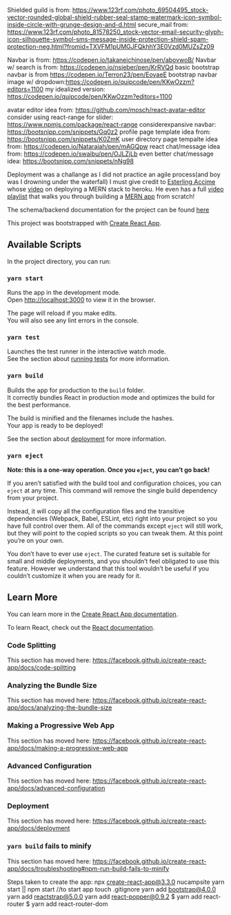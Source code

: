 Shielded guild is from: https://www.123rf.com/photo_69504495_stock-vector-rounded-global-shield-rubber-seal-stamp-watermark-icon-symbol-inside-circle-with-grunge-design-and-d.html
secure_mail from: https://www.123rf.com/photo_81578250_stock-vector-email-security-glyph-icon-silhouette-symbol-sms-message-inside-protection-shield-spam-protection-neg.html?fromid=TXVFM1pUMGJFQkhhY3E0Vzd0MUZsZz09

Navbar is from: https://codepen.io/takaneichinose/pen/abovwoB/
Navbar w/ search is from: https://codepen.io/nsieber/pen/KrRVQd
basic bootstrap navbar is from https://codepen.io/Terron23/pen/EoyaeE
bootstrap navbar image w/ dropdown:https://codepen.io/quipcode/pen/KKwOzzm?editors=1100 
my idealized version: https://codepen.io/quipcode/pen/KKwOzzm?editors=1100


avatar editor idea from: https://github.com/mosch/react-avatar-editor
consider using react-range for slider: https://www.npmjs.com/package/react-range 
considerexpansive navbar: https://bootsnipp.com/snippets/Gq0z2
profile page template idea from: https://bootsnipp.com/snippets/K0ZmK
user directory page tempalte idea from: https://codepen.io/Natarajah/pen/mAGQpw
react chat/message idea from: https://codepen.io/swaibu/pen/OJLZjLb
even better chat/message idea: https://bootsnipp.com/snippets/nNg98

Deployment was a challange as I did not practice an agile process(and boy was I drowning under the waterfall) I must give credit to [Esterling Accime](https://www.linkedin.com/in/esterling-accime-324a4181/) whose [video](https://www.youtube.com/watch?v=5PaUiPyBDJY) on deploying a MERN stack to heroku. He even has a full [video playlist](https://www.youtube.com/watch?v=bc2pOPeQyOs&list=PLurIMwd6GdCj_VlnKVceR66Sxfcb37VU8) that walks you through building a [MERN app](https://github.com/accimeesterlin/mernapp_youtube) from scratch!


The schema/backend documentation for the project can be found [here](https://github.com/quipcode/guild_json_server)

This project was bootstrapped with [Create React App](https://github.com/facebook/create-react-app).

## Available Scripts

In the project directory, you can run:

### `yarn start`

Runs the app in the development mode.<br />
Open [http://localhost:3000](http://localhost:3000) to view it in the browser.

The page will reload if you make edits.<br />
You will also see any lint errors in the console.

### `yarn test`

Launches the test runner in the interactive watch mode.<br />
See the section about [running tests](https://facebook.github.io/create-react-app/docs/running-tests) for more information.

### `yarn build`

Builds the app for production to the `build` folder.<br />
It correctly bundles React in production mode and optimizes the build for the best performance.

The build is minified and the filenames include the hashes.<br />
Your app is ready to be deployed!

See the section about [deployment](https://facebook.github.io/create-react-app/docs/deployment) for more information.

### `yarn eject`

**Note: this is a one-way operation. Once you `eject`, you can’t go back!**

If you aren’t satisfied with the build tool and configuration choices, you can `eject` at any time. This command will remove the single build dependency from your project.

Instead, it will copy all the configuration files and the transitive dependencies (Webpack, Babel, ESLint, etc) right into your project so you have full control over them. All of the commands except `eject` will still work, but they will point to the copied scripts so you can tweak them. At this point you’re on your own.

You don’t have to ever use `eject`. The curated feature set is suitable for small and middle deployments, and you shouldn’t feel obligated to use this feature. However we understand that this tool wouldn’t be useful if you couldn’t customize it when you are ready for it.

## Learn More

You can learn more in the [Create React App documentation](https://facebook.github.io/create-react-app/docs/getting-started).

To learn React, check out the [React documentation](https://reactjs.org/).

### Code Splitting

This section has moved here: https://facebook.github.io/create-react-app/docs/code-splitting

### Analyzing the Bundle Size

This section has moved here: https://facebook.github.io/create-react-app/docs/analyzing-the-bundle-size

### Making a Progressive Web App

This section has moved here: https://facebook.github.io/create-react-app/docs/making-a-progressive-web-app

### Advanced Configuration

This section has moved here: https://facebook.github.io/create-react-app/docs/advanced-configuration

### Deployment

This section has moved here: https://facebook.github.io/create-react-app/docs/deployment

### `yarn build` fails to minify

This section has moved here: https://facebook.github.io/create-react-app/docs/troubleshooting#npm-run-build-fails-to-minify


Steps taken to create the app:
npx create-react-app@3.3.0 nucampsite
yarn start || npm start //to start app
touch .gitignore
yarn add bootstrap@4.0.0
yarn add reactstrap@5.0.0
yarn add react-popper@0.9.2
$ yarn add react-router
$ yarn add react-router-dom
